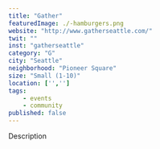 ```yaml
---
title: "Gather"
featuredImage: ./-hamburgers.png
website: "http://www.gatherseattle.com/"
twit: ""
inst: "gatherseattle"
category: "G"
city: "Seattle"
neighborhood: "Pioneer Square"
size: "Small (1-10)"
location: ['','']
tags:
    - events
    - community
published: false
---
```


Description